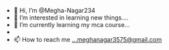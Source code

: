- 👋 Hi, I’m @Megha-Nagar234
- 👀 I’m interested in learning new things....
- 🌱 I’m currently learning my mca course...
- 
- 📫 How to reach me ...meghanagar3575@gmail.com

<!---
Megha-Nagar234/Megha-Nagar234 is a ✨ special ✨ repository because its `README.md` (this file) appears on your GitHub profile.
You can click the Preview link to take a look at your changes.
--->



